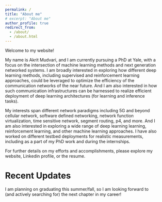 ```yaml
---
permalink: /
title: "About me"
# excerpt: "About me"
author_profile: true
redirect_from: 
  - /about/
  - /about.html
---
```



Welcome to my website! 

My name is Akrit Mudvari, and I am currently pursuing a PhD at Yale, with a focus on the intersection of machine learning methods and next generation networked systems. I am broadly interested in exploring how different deep learning methods, including supervised and reinforcement learning approaches, could be leveraged to optimize the efficiency of the communication networks of the near future. And I am also interested in how such communication infrastructures can be harnessed to realize efficient deployment of deep learning architectures (for learning and inference tasks). 

My interests span different network paradigms including 5G and beyond cellular network, software defined networking, network function virtualization, time sensitive network, segment routing, p4, and more. And I am also interested in exploring a wide range of deep learning learning, reinforcement learning, and other machine learning approaches. I have also worked on different testbed deployments for realistic measurements, including as a part of my PhD work and during the internships. 

For further details on my efforts and accomplishments, please explore my website, Linkedin profile, or the resume.


Recent Updates
======

I am planning on graduating this summer/fall, so I am looking forward to (and actively searching for) the next chapter in my career! 
